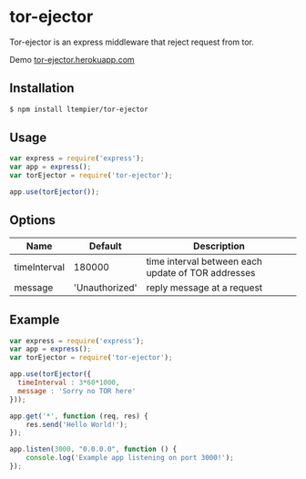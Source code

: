 # tor-ejector

Tor-ejector is an express middleware that reject request from tor.

Demo [tor-ejector.herokuapp.com](https://tor-ejector.herokuapp.com/)

## Installation

```bash
$ npm install ltempier/tor-ejector
```

## Usage

```js
var express = require('express');
var app = express();
var torEjector = require('tor-ejector');

app.use(torEjector());

```

## Options

Name                   | Default         | Description
   --------------------|-----------------|---------
   timeInterval        | 180000 | time interval between each update of TOR addresses
   message | 'Unauthorized' | reply message at a request

## Example
```js
var express = require('express');
var app = express();
var torEjector = require('tor-ejector');

app.use(torEjector({
  timeInterval : 3*60*1000,
  message : 'Sorry no TOR here'
}));

app.get('*', function (req, res) {
    res.send('Hello World!');
});

app.listen(3000, "0.0.0.0", function () {
    console.log('Example app listening on port 3000!');
});
```
